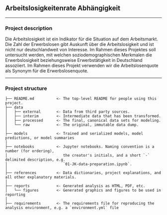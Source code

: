 ## Arbeitslosigkeitenrate Abhängigkeit


---

### Project description

Die Arbeitslosigkeit ist ein Indikator für die Situation auf dem Arbeitsmarkt. Die Zahl der Erwerbslosen gibt Auskunft über die Arbeitslosigkeit und ist nicht nur deutschlandweit von Interesse. Im Rahmen dieses Projektes soll untersucht werden, mit welchen soziodemographischen Merkmalen die Erwerbslosigkeit beziehungsweise Erwerbstätigkeit in Deutschland assoziiert. Im Rahmen dieses Projekt verwenden wir die Arbeitslosenquote als Synonym für die Erwerbslosenquote.


---

### Project structure



```nohighlight
├── README.md          <- The top-level README for people using this project.
├── data
│   ├── external       <- Data from third party sources.
│   ├── interim        <- Intermediate data that has been transformed.
│   ├── processed      <- The final, canonical data sets for modeling.
│   └── raw            <- The original, immutable data dump.
│
├── models             <- Trained and serialized models, model predictions, or model summaries
│
├── notebooks          <- Jupyter notebooks. Naming convention is a number (for ordering),
│                         the creator's initials, and a short `-` delimited description, e.g.
│                         `01-JK-data-preparation.ipynb`.
│
├── references         <- Data dictionaries, project explanations, and all other explanatory materials.
│
├── reports            <- Generated analysis as HTML, PDF, etc.
│   └── figures        <- Generated graphics and figures to be used in reporting
│
├── requirements       <- The requirements file for reproducing the analysis environment, e.g. a `environment.yml` file

```    
